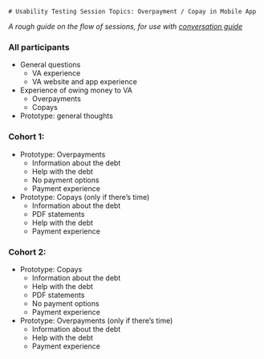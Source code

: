     # Usability Testing Session Topics: Overpayment / Copay in Mobile App

_A rough guide on the flow of sessions, for use with [conversation guide](https://github.com/department-of-veterans-affairs/va.gov-team/blob/master/products/combined_va_debt_portal/mobile/conversation_guide.md)_

### All participants



* General questions
    * VA experience
    * VA website and app experience
* Experience of owing money to VA
    * Overpayments
    * Copays
* Prototype: general thoughts


### Cohort 1:



* Prototype: Overpayments
    * Information about the debt
    * Help with the debt
    * No payment options
    * Payment experience
* Prototype: Copays (only if there’s time)
    * Information about the debt
    * PDF statements
    * Help with the debt
    * Payment experience


### Cohort 2:



* Prototype: Copays
    * Information about the debt
    * Help with the debt
    * PDF statements
    * No payment options
    * Payment experience
* Prototype: Overpayments (only if there’s time)
    * Information about the debt
    * Help with the debt
    * Payment experience
